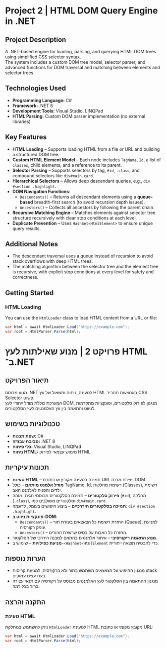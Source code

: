 # Project 2 | HTML DOM Query Engine in .NET

## Project Description
A .NET-based engine for loading, parsing, and querying HTML DOM trees using simplified CSS selector syntax.  
The system includes a custom DOM tree model, selector parser, and advanced functions for DOM traversal and matching between elements and selector trees.

## Technologies Used
- **Programming Language:** C#
- **Framework:** .NET 8
- **Development Tools:** Visual Studio, LINQPad
- **HTML Parsing:** Custom DOM parser implementation (no external libraries)

## Key Features
- **HTML Loading** – Supports loading HTML from a file or URL and building a structured DOM tree.
- **Custom HTML Element Model** – Each node includes `TagName`, `Id`, a list of `Classes`, child elements, and a reference to its parent.
- **Selector Parsing** – Supports selectors by tag, `#id`, `.class`, and compound selectors like `div#main.card`.
- **Hierarchical Selectors** – Allows deep descendant queries, e.g., `div #section .highlight`.
- **DOM Navigation Functions**:
  - `Descendants()` – Returns all descendant elements using a **queue-based** breadth-first search (to avoid recursion depth issues).
  - `Ancestors()` – Collects all ancestors by following the parent chain.
- **Recursive Matching Engine** – Matches elements against selector tree structure recursively with clear stop conditions at each level.
- **Duplicate Prevention** – Uses `HashSet<HtmlElement>` to ensure unique query results.

## Additional Notes
- The descendant traversal uses a queue instead of recursion to avoid stack overflows with deep HTML trees.
- The matching algorithm between the selector tree and the element tree is recursive, with explicit stop conditions at every level for safety and correctness.

## Getting Started

### HTML Loading
You can use the `HtmlLoader` class to load HTML content from a URL or file:

```csharp
var html = await HtmlLoader.Load("https://example.com");
var root = HtmlParser.Parse(html);
```








# פרויקט 2 | מנוע שאילתות לעץ HTML ב־.NET

## תיאור הפרויקט
מנוע מבוסס .NET לטעינה, ניתוח ותשאול של עץ HTML באמצעות תחביר CSS Selector פשוט.  
המערכת כוללת מודל ייחודי לעץ DOM, מנגנון לפירוק סלקטורים, ופונקציות מתקדמות לניווט והתאמה בין עץ האלמנטים לעץ הסלקטורים.

## טכנולוגיות בשימוש
- **שפת תכנות:** ‎C#‎  
- **סביבת עבודה:** ‎.NET 8  
- **כלי פיתוח:** Visual Studio, LINQPad  
- **ניתוח HTML:** מימוש עצמאי לפירוק HTML

## תכונות עיקריות
- **טעינת HTML** – תמיכה בטעינה מקובץ או כתובת URL ויצירת מבנה DOM.
- **מודל אלמנט מותאם** – כולל TagName, Id, רשימת מחלקות (Classes), רשימת ילדים והפניה לאלמנט האב.
- **פירוק סלקטורים** – תמיכה בסלקטורים מבוססי תגית, מזהה (`#id`), מחלקה (`.class`), וסלקטורים משולבים כמו `div#main.card`.
- **תמיכה בסלקטורים היררכיים** – ביצוע חיפושים בעומק, לדוגמה: `div #section .highlight`.
- **פונקציות ניווט ב-DOM**:
  - `Descendants()` – החזרת רשימת כל הצאצאים בעזרת תור (Queue), למניעת עומק רקורסיה.
  - `Ancestors()` – החזרת כל האבות על בסיס שרשרת ההורים.
- **מנוע התאמה ריקורסיבי** – איתור אלמנטים בהתאם למבנה היררכי של הסלקטור.
- **מניעת כפילויות** – שימוש ב-`<HashSet<HtmlElement` כדי להבטיח תוצאה ייחודית.


## הערות נוספות
- מנגנון החיפוש על הצאצאים משתמש בתור ולא ברקורסיה, למניעת קריסות stack בעת עצים עמוקים.
- מנגנון ההתאמה בין הסלקטור לעץ האלמנטים מבוסס על רקורסיה עם תנאי עצירה ברור בכל רמה.


## התקנה והרצה

### טעינת HTML
ניתן להשתמש במחלקת `HtmlLoader` לטעינת HTML מקובץ מקומי או כתובת URL:

```csharp
var html = await HtmlLoader.Load("https://example.com");
var root = HtmlParser.Parse(html);
```


